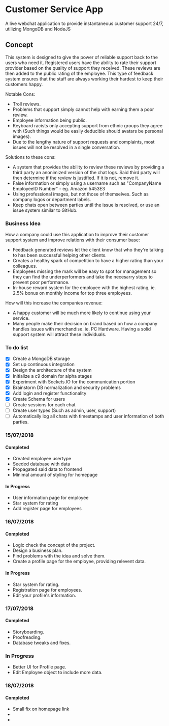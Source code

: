 # Customer Service App
A live webchat application to provide instantaneous customer support 24/7, utilizing MongoDB and NodeJS

## Concept

This system is designed to give the power of reliable support back to the users who need it. Registered users have the
ability to rate their support provider based on the quality of support they received. These reviews are then added to the public
rating of the employee. This type of feedback system ensures that the staff are always working their hardest to keep their customers happy.

Notable Cons:
- Troll reviews.
- Problems that support simply cannot help with earning them a poor review.
- Employee information being public.
- Keyboard racists only accepting support from ethnic groups they agree with (Such things would be easily deducible should avatars be personal images).
- Due to the lengthy nature of support requests and complaints, most issues will not be resolved in a single conversation.

Solutions to these cons:
- A system that provides the ability to review these reviews by providing a third party an anonimized version of
the chat logs. Said third party will then determine if the review is justified. If it is not, remove it.
- False information or simply using a username such as "CompanyName EmployeeID Number" - eg. Amazon 5453E3
- Using professional images, but not those of themselves. Such as company logos or department labels.
- Keep chats open between parties until the issue is resolved, or use an issue system similar to GitHub.

### Business Idea

How a company could use this application to improve their customer support system and improve relations with their consumer base:
- Feedback generated reviews let the client know that who they're talking to has been successful helping other clients.
- Creates a healthy spark of competition to have a higher rating than your colleagues.
- Employees missing the mark will be easy to spot for management so they can find the underperformers and take the 
necesarry steps to prevent poor performance.
- In-house reward system for the employee with the highest rating, ie. 2.5% bonus on monthly income for top three employees.

How will this increase the companies revenue:
- A happy customer will be much more likely to continue using your service.
- Many people make their decision on brand based on how a company handles issues with merchandise. ie. PC Hardware.
Having a solid support system will attract these individuals.

### To do list
- [x] Create a MongoDB storage
- [x] Set up continuous integration
- [x] Design the architecture of the system
- [x] Initialize a c9 domain for alpha stages
- [x] Experiment with Sockets.IO for the communication portion
- [x] Brainstorm DB normalization and security problems
- [X] Add login and register functionality
- [X] Create Schema for users
- [ ] Create sessions for each chat
- [ ] Create user types (Such as admin, user, support)
- [ ] Automatically log all chats with timestamps and user information of both parties.

### 15/07/2018
#### Completed
- Created employee usertype
- Seeded database with data
- Propagated said data to frontend
- Minimal amount of styling for homepage
#### In Progress
- User information page for employee
- Star system for rating
- Add register page for employees

### 16/07/2018
#### Completed
- Logic check the concept of the project.
- Design a business plan.
- Find problems with the idea and solve them.
- Create a profile page for the employee, providing relevent data.
#### In Progress
- Star system for rating.
- Registration page for employees.
- Edit your profile's information.
### 17/07/2018
#### Completed
- Storyboarding.
- Proofreading.
- Database tweaks and fixes.
### In Progress
- Better UI for Profile page.
- Edit Employee object to include more data.
### 18/07/2018
#### Completed
- Small fix on homepage link
-
-
